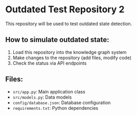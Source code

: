 # Outdated Test Repository 2

This repository will be used to test outdated state detection.

## How to simulate outdated state:
1. Load this repository into the knowledge graph system
2. Make changes to the repository (add files, modify code)
3. Check the status via API endpoints

## Files:
- `src/app.py`: Main application class
- `src/models.py`: Data models
- `config/database.json`: Database configuration
- `requirements.txt`: Python dependencies